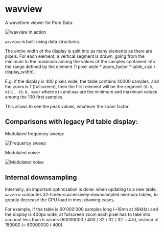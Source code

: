 # wavview
A waveform viewer for Pure Data.

![wavview in action](https://github.com/user-attachments/assets/2bf9a284-d4cf-45b9-961f-b1ec47815f67)

`wavview` is built using data structures.

The entire width of the display is split into as many elements as there are pixels. For each element, a vertical segment is drawn, going from the minimum to the maximum among the values of the samples contained into the range defined by the element (1 pixel wide * zoom_factor * table_size / display_width).

E.g: if the display is 400 pixels wide, the table contains 40000 samples, and the zoom is 1 (fullscreen), then the first element will be the segment `(0.0, min), (0.0, max)` where `min` and `max` are the minimum and maximum values among the 100 first samples.

This allows to see the peak values, whatever the zoom factor.

## Comparisons with legacy Pd table display:

Modulated frequency sweep:

![Frequency sweep](https://github.com/user-attachments/assets/bda8d0ed-f36c-48be-bb82-3c311ba6ea57)

Modulated noise:

![Modulated noise](https://github.com/user-attachments/assets/b14f6263-1bd9-488f-9ff3-e484d4d6bdab)

## Internal downsampling
Internally, an important optimization is done: when updating to a new table, `wavview` computes 32-times-successively-downsampled min/max tables, to greatly decrease the CPU load in most drawing cases.

For example, if the table is 60'000'000 samples long (~18mn at 48kHz) and the display is 400px wide, at fullscreen zoom each pixel has to take into account less than 5 values (60000000 / 400 / 32 / 32 / 32 = 4.5), instead of 150000 (= 60000000 / 400).
